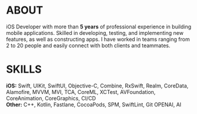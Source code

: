# ABOUT

iOS Developer with more than **5 years** of professional experience in building mobile applications. Skilled in developing, testing, and implementing new features, as well as constructing apps. I have worked in teams ranging from 2 to 20 people and easily connect with both clients and teammates.

# SKILLS

**iOS:** Swift, UIKit, SwiftUI, Objective-C, Combine, RxSwift, Realm, CoreData, Alamofire, MVVM, MVI, TCA, CoreML, XCTest, AVFoundation, CoreAnimation, CoreGraphics, CI/CD  
**Other:** C++, Kotlin, Fastlane, CocoaPods, SPM, SwiftLint, Git OPENAI, AI
